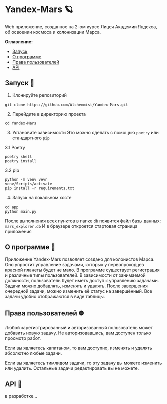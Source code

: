 # Yandex-Mars 🪐
Web приложение, созданное на 2-ом курсе Лицея Академии Яндекса, об освоении космоса и колонизации Марса.

**Оглавление:**
- [Запуск](#запуск-)
- [О программе](#о-программе-)
- [Права пользователей](#права-пользователей-)
- [API](#api-)


## Запуск 🚀
1. Клонируйте репозиторий
```shell
git clone https://github.com/Alchemmist/Yandex-Mars.git
```

2. Перейдите в директорию проекта
```shell
cd Yandex-Mars
```

3. Установите зависимости
Это можно сделать с помощью `poetry` или стандартного `pip`

3.1 Poetry
```shell
poetry shell
poetry install
```

3.2 pip
```shell
python -m venv vevn
venv/Scripts/activate
pip install -r requirements.txt
```

4. Запуск на локальном хосте
```shell
cd app
python main.py
```

После выполнения всех пунктов в папке `db` появится файл базы данных: `mars_explorer.db`
И в браузере откроется стартовая страница приложения

## О программе 📜
Приложение Yandex-Mars позволяет создано для колонистов Марса. Оно упростит управление задачами, которых у первопроходцев красной планеты будет не мало. В программе существует регистрация и различные типы пользователей. В зависимости от занимаемой должности, пользователь будет иметь доступ к управлению задачами. Задачи можно добавлять, изменять и удалять. После завершения очередной задачи, можно изменить её статус на завершённый. 
Все задачи удобно отображаются в виде таблицы.

## Права пользователей ⛔
Любой зарегистрированный и авторизованный пользователь может добавить новую задачу. 
Не авторизовавшись, вам доступен только просмотр работ.

Если вы являетесь капитаном, то вам доступно, изменять и удалять абсолютно любые задачи.

Если вы являетесь тимлидом задачи, то эту задачу вы можете изменить или удалить. Остальные задачи редактировать вы не можете. 

## API 🌌
в разработке...
